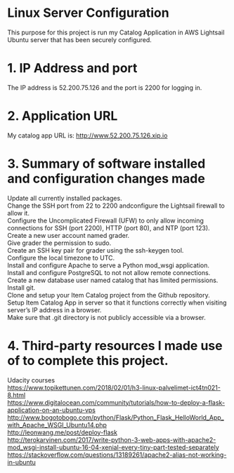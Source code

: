 # Linux Server Configuration
This purpose for this project is run my Catalog Application in AWS Lightsail Ubuntu server that has been securely configured.

# 1. IP Address and port
The IP address is 52.200.75.126 and the port is 2200 for logging in.

# 2. Application URL
My catalog app URL is: http://www.52.200.75.126.xip.io

# 3. Summary of software installed and configuration changes made
Update all currently installed packages.  
Change the SSH port from 22 to 2200 andconfigure the Lightsail firewall to allow it.  
Configure the Uncomplicated Firewall (UFW) to only allow incoming connections for SSH (port 2200), HTTP (port 80), and NTP (port 123).  
Create a new user account named grader.  
Give grader the permission to sudo.  
Create an SSH key pair for grader using the ssh-keygen tool.  
Configure the local timezone to UTC.  
Install and configure Apache to serve a Python mod_wsgi application.  
Install and configure PostgreSQL to not not allow remote connections.  
Create a new database user named catalog that has limited permissions.  
Install git.  
Clone and setup your Item Catalog project from the Github repository.  
Setup Item Catalog App in server so that it functions correctly when visiting server’s IP address in a browser.  
Make sure that .git directory is not publicly accessible via a browser.  

# 4. Third-party resources I made use of to complete this project.
Udacity courses  
https://www.topikettunen.com/2018/02/01/h3-linux-palvelimet-ict4tn021-8.html  
https://www.digitalocean.com/community/tutorials/how-to-deploy-a-flask-application-on-an-ubuntu-vps  
http://www.bogotobogo.com/python/Flask/Python_Flask_HelloWorld_App_with_Apache_WSGI_Ubuntu14.php  
http://leonwang.me/post/deploy-flask  
http://terokarvinen.com/2017/write-python-3-web-apps-with-apache2-mod_wsgi-install-ubuntu-16-04-xenial-every-tiny-part-tested-separately  
https://stackoverflow.com/questions/13189261/apache2-alias-not-working-in-ubuntu  